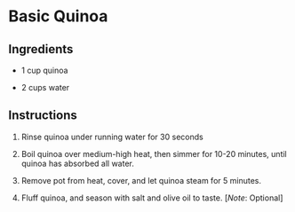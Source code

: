 # 

# Basic Quinoa

## Ingredients

* 1 cup quinoa

* 2 cups water

## Instructions

1. Rinse quinoa under running water for 30 seconds

2. Boil quinoa over medium-high heat, then simmer for 10-20 minutes, until quinoa has absorbed all water.

3. Remove pot from heat, cover, and let quinoa steam for 5 minutes.

4. Fluff quinoa, and season with salt and olive oil to taste. [*Note*: Optional]


